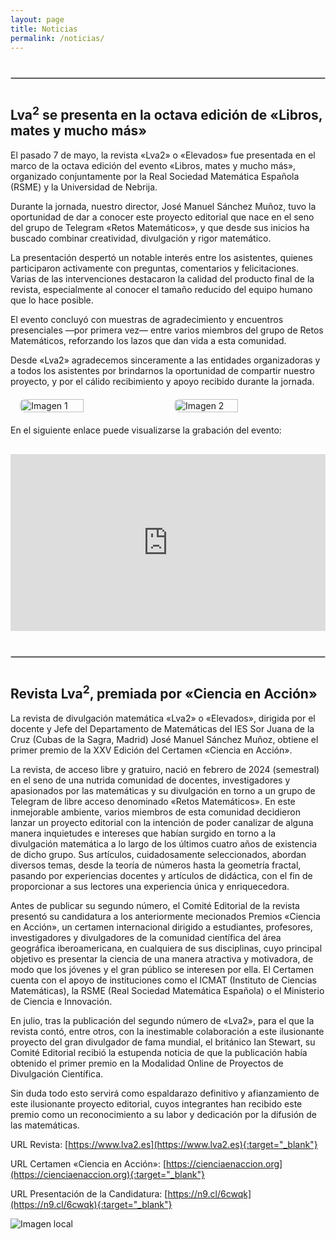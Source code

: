 ```yaml
---
layout: page
title: Noticias
permalink: /noticias/
---
```


<div style="margin: 40px 0;">
  <hr style="border: 1px solid #ccc;">
</div>


##  Lva<sup>2</sup> se presenta en la octava edición de «Libros, mates y mucho más»

El pasado 7 de mayo, la revista «Lva2» o «Elevados» fue presentada en el marco de la octava edición del evento «Libros, mates y mucho más», organizado conjuntamente por la Real Sociedad Matemática Española (RSME) y la Universidad de Nebrija.

Durante la jornada, nuestro director, José Manuel Sánchez Muñoz, tuvo la oportunidad de dar a conocer este proyecto editorial que nace en el seno del grupo de Telegram «Retos Matemáticos», y que desde sus inicios ha buscado combinar creatividad, divulgación y rigor matemático.

La presentación despertó un notable interés entre los asistentes, quienes participaron activamente con preguntas, comentarios y felicitaciones. Varias de las intervenciones destacaron la calidad del producto final de la revista, especialmente al conocer el tamaño reducido del equipo humano que lo hace posible.

El evento concluyó con muestras de agradecimiento y encuentros presenciales —por primera vez— entre varios miembros del grupo de Retos Matemáticos, reforzando los lazos que dan vida a esta comunidad.

Desde «Lva2» agradecemos sinceramente a las entidades organizadoras y a todos los asistentes por brindarnos la oportunidad de compartir nuestro proyecto, y por el cálido recibimiento y apoyo recibido durante la jornada.

<div style="display: flex; justify-content: center; gap: 20px; margin: 20px 0;">
  <img src="{{site.baseurl}}/images/noticia2_1.jpg" alt="Imagen 1" style="width: 45%; border-radius: 8px;">
  <img src="{{site.baseurl}}/images/noticia2_2.jpg" alt="Imagen 2" style="width: 45%; border-radius: 8px;">
</div>


En el siguiente enlace puede visualizarse la grabación del evento:


<div style="position: relative; padding-bottom: 56.25%; height: 0; overflow: hidden; max-width: 100%; margin: 30px 0;">
  <iframe src="https://player.vimeo.com/video/943297471?h=3e30cf5ce0" 
          style="position: absolute; top: 0; left: 0; width: 100%; height: 100%;" 
          frameborder="0" 
          allow="autoplay; fullscreen; picture-in-picture" 
          allowfullscreen>
  </iframe>
</div>


<div style="margin: 40px 0;">
  <hr style="border: 1px solid #ccc;">
</div>


##  Revista Lva<sup>2</sup>, premiada por «Ciencia en Acción»

La revista de divulgación matemática «Lva2» o «Elevados», dirigida por el docente y Jefe del Departamento de Matemáticas del IES Sor Juana de la Cruz (Cubas de la Sagra, Madrid) José Manuel Sánchez Muñoz, obtiene el primer premio de la XXV Edición del Certamen «Ciencia en Acción».

La revista, de acceso libre y gratuiro, nació en febrero de 2024 (semestral) en el seno de una nutrida comunidad de docentes, investigadores y apasionados por las matemáticas y su divulgación en torno a un grupo de Telegram de libre acceso denominado «Retos Matemáticos». En este inmejorable ambiente, varios miembros de esta comunidad decidieron lanzar un proyecto editorial con la intención de poder canalizar de alguna manera inquietudes e intereses que habían surgido en torno a la divulgación matemática a lo largo de los últimos cuatro años de existencia de dicho grupo. Sus artículos, cuidadosamente seleccionados, abordan diversos temas, desde la teoría de números hasta la geometría fractal, pasando por experiencias docentes y artículos de didáctica, con el fin de proporcionar a sus lectores una experiencia única y enriquecedora.

Antes de publicar su segundo número, el Comité Editorial de la revista presentó su candidatura a los anteriormente mecionados Premios «Ciencia en Acción», un certamen internacional dirigido a estudiantes, profesores, investigadores y divulgadores de la comunidad científica del área geográfica iberoamericana, en cualquiera de sus disciplinas, cuyo principal objetivo es presentar la ciencia de una manera atractiva y motivadora, de modo que los jóvenes y el gran público se interesen por ella. El Certamen cuenta con el apoyo de instituciones como el ICMAT (Instituto de Ciencias Matemáticas), la RSME (Real Sociedad Matemática Española) o el Ministerio de Ciencia e Innovación.

En julio, tras la publicación del segundo número de «Lva2», para el que la revista contó, entre otros, con la inestimable colaboración a este ilusionante proyecto del gran divulgador de fama mundial, el británico Ian Stewart, su Comité Editorial recibió la estupenda noticia de que la publicación había obtenido el primer premio en la Modalidad Online de Proyectos de Divulgación Científica.

Sin duda todo esto servirá como espaldarazo definitivo y afianzamiento de este ilusionante proyecto editorial, cuyos integrantes han recibido este premio como un reconocimiento a su labor y dedicación por la difusión de las matemáticas.

URL Revista: [https://www.lva2.es](https://www.lva2.es){:target="_blank"}

URL Certamen «Ciencia en Acción»: [https://cienciaenaccion.org](https://cienciaenaccion.org){:target="_blank"}

URL Presentación de la Candidatura: [https://n9.cl/6cwqk](https://n9.cl/6cwqk){:target="_blank"}

<img src="{{site.baseurl}}/images/imagen_noticia.png" alt="Imagen local" style="display: block; margin: auto;">
